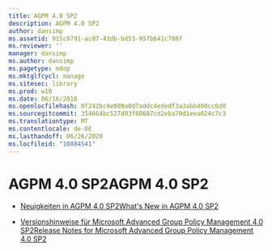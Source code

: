 ```yaml
---
title: AGPM 4.0 SP2
description: AGPM 4.0 SP2
author: dansimp
ms.assetid: 915c9791-ac07-43db-bd53-957b641c700f
ms.reviewer: ''
manager: dansimp
ms.author: dansimp
ms.pagetype: mdop
ms.mktglfcycl: manage
ms.sitesec: library
ms.prod: w10
ms.date: 06/16/2016
ms.openlocfilehash: 0f242bc4e000a0d7addc4ededf3a3abb408cc6d0
ms.sourcegitcommit: 354664bc527d93f80687cd2eba70d1eea024c7c3
ms.translationtype: MT
ms.contentlocale: de-DE
ms.lasthandoff: 06/26/2020
ms.locfileid: "10804541"
---
```

# <span data-ttu-id="fb449-103">AGPM 4.0 SP2</span><span class="sxs-lookup"><span data-stu-id="fb449-103">AGPM 4.0 SP2</span></span>


-   [<span data-ttu-id="fb449-104">Neuigkeiten in AGPM 4.0 SP2</span><span class="sxs-lookup"><span data-stu-id="fb449-104">What's New in AGPM 4.0 SP2</span></span>](whats-new-in-agpm-40-sp2.md)

-   [<span data-ttu-id="fb449-105">Versionshinweise für Microsoft Advanced Group Policy Management 4.0 SP2</span><span class="sxs-lookup"><span data-stu-id="fb449-105">Release Notes for Microsoft Advanced Group Policy Management 4.0 SP2</span></span>](release-notes-for-microsoft-advanced-group-policy-management-40-sp2.md)

 

 





